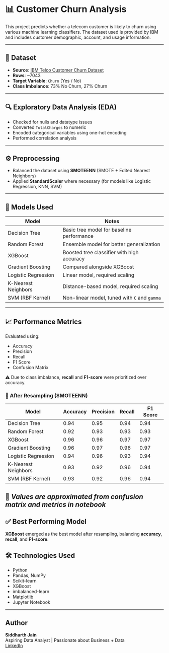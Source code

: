 # 📊 Customer Churn Analysis

This project predicts whether a telecom customer is likely to churn using various machine learning classifiers. The dataset used is provided by IBM and includes customer demographic, account, and usage information.

---

## 📁 Dataset

- **Source**: [IBM Telco Customer Churn Dataset](https://www.kaggle.com/datasets/blastchar/telco-customer-churn)
- **Rows**: ~7043
- **Target Variable**: `Churn` (Yes / No)
- **Class Imbalance**: 73% No Churn, 27% Churn

---

## 🔍 Exploratory Data Analysis (EDA)

- Checked for nulls and datatype issues
- Converted `TotalCharges` to numeric
- Encoded categorical variables using one-hot encoding
- Performed correlation analysis

---

## ⚙️ Preprocessing

- Balanced the dataset using **SMOTEENN** (SMOTE + Edited Nearest Neighbors)
- Applied **StandardScaler** where necessary (for models like Logistic Regression, KNN, SVM)

---

## 🤖 Models Used

| Model                   | Notes                                          |
|------------------------|------------------------------------------------|
| Decision Tree          | Basic tree model for baseline performance      |
| Random Forest          | Ensemble model for better generalization       |
| XGBoost                | Boosted tree classifier with high accuracy     |
| Gradient Boosting      | Compared alongside XGBoost                     |
| Logistic Regression    | Linear model, required scaling                 |
| K-Nearest Neighbors    | Distance-based model, required scaling         |
| SVM (RBF Kernel)       | Non-linear model, tuned with `C` and `gamma`  |

---

## 📈 Performance Metrics


Evaluated using:

- Accuracy
- Precision
- Recall
- F1 Score
- Confusion Matrix

⚠️ Due to class imbalance, **recall** and **F1-score** were prioritized over accuracy.

### 🔄 After Resampling (SMOTEENN)

| Model                | Accuracy | Precision | Recall | F1 Score |
|----------------------|----------|-----------|--------|----------|
| Decision Tree        | 0.94     | 0.95      | 0.94   | 0.94     |
| Random Forest        | 0.92     | 0.93      | 0.93   | 0.93     |
| XGBoost              | 0.96     | 0.96      | 0.97   | 0.97     |
| Gradient Boosting    | 0.96     | 0.97      | 0.96   | 0.97     |
| Logistic Regression  | 0.94     | 0.96      | 0.93   | 0.94     |
| K-Nearest Neighbors  | 0.93     | 0.92      | 0.96   | 0.94     |
| SVM (RBF Kernel)     | 0.93     | 0.92      | 0.96   | 0.94     |

📝 *Values are approximated from confusion matrix and metrics in notebook*
---

## ✅ Best Performing Model

**XGBoost** emerged as the best model after resampling, balancing **accuracy**, **recall**, and **F1-score**.

## 🛠️ Technologies Used

- Python
- Pandas, NumPy
- Scikit-learn
- XGBoost
- imbalanced-learn
- Matplotlib
- Jupyter Notebook

---

##  Author
**Siddharth Jain**  
Aspiring Data Analyst | Passionate about Business + Data  
[LinkedIn](https://www.linkedin.com/in/siddharth-jain-979a35253/)

